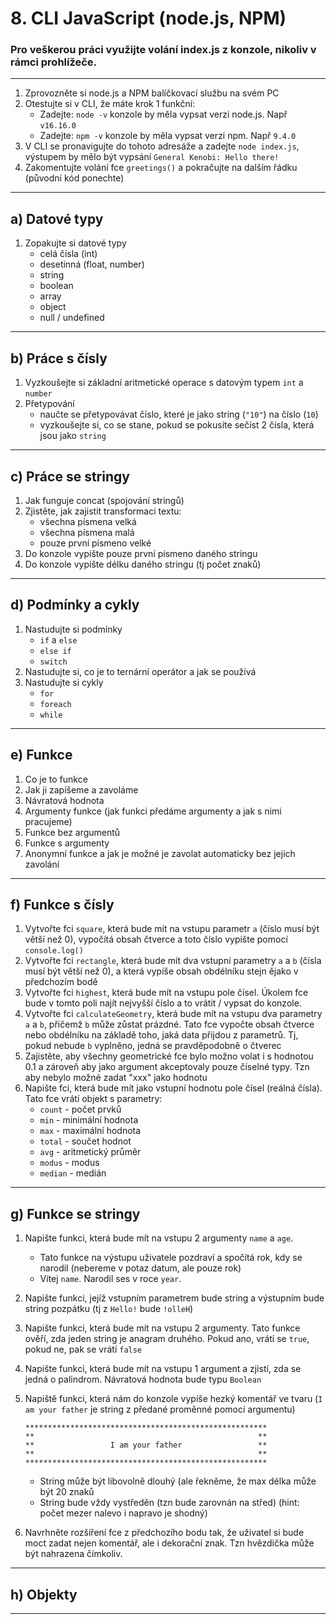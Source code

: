 # 8. CLI JavaScript (node.js, NPM)
### Pro veškerou práci využijte volání index.js z konzole, nikoliv v rámci prohlížeče.

---
1. Zprovozněte si node.js a NPM balíčkovací službu na svém PC
2. Otestujte si v CLI, že máte krok 1 funkční:
   - Zadejte: ```node -v``` konzole by měla vypsat verzi node.js. Např ```v16.16.0```
   - Zadejte: ```npm -v``` konzole by měla vypsat verzi npm. Např ```9.4.0```
3. V CLI se pronavigujte do tohoto adresáže a zadejte ```node index.js```, výstupem by mělo být vypsání  ```General Kenobi: Hello there!```
4. Zakomentujte volání fce ```greetings()``` a pokračujte na dalším řádku (původní kód ponechte)
---
## a) Datové typy

1. Zopakujte si datové typy
   - celá čísla (int)
   - desetinná (float, number)
   - string
   - boolean
   - array
   - object
   - null / undefined

---
## b) Práce s čísly

1. Vyzkoušejte si základní aritmetické operace s datovým typem ``int`` a ``number``
2. Přetypování
   - naučte se přetypovávat číslo, které je jako string (``"10"``) na číslo (``10``)
   - vyzkoušejte si, co se stane, pokud se pokusíte sečíst 2 čísla, která jsou jako ``string``

---

## c) Práce se stringy

1. Jak funguje concat (spojování stringů)
2. Zjistěte, jak zajistit transformaci textu:
   - všechna písmena velká
   - všechna písmena malá
   - pouze první písmeno velké
3. Do konzole vypište pouze první písmeno daného stringu
4. Do konzole vypište délku daného stringu (tj počet znaků)

---

## d) Podmínky a cykly

1. Nastudujte si podmínky
   - ``if`` a ``else``
   - ``else if``
   - ``switch``
2. Nastudujte si, co je to ternární operátor a jak se používá
3. Nastudujte si cykly
   - ``for``
   - ``foreach``
   - ``while``

---

## e) Funkce

1. Co je to funkce
2. Jak ji zapíšeme a zavoláme
3. Návratová hodnota 
4. Argumenty funkce (jak funkci předáme argumenty a jak s nimi pracujeme)
5. Funkce bez argumentů
6. Funkce s argumenty
7. Anonymní funkce a jak je možné je zavolat automaticky bez jejich zavolání

---
## f) Funkce s čísly
   1. Vytvořte fci ```square```, která bude mít na vstupu parametr ```a``` (číslo musí být větší než 0), vypočítá obsah čtverce a toto číslo vypište pomocí ```console.log()```
   2. Vytvořte fci ```rectangle```, která bude mít dva vstupní parametry ```a``` a ```b``` (čísla musí být větší než 0), a která vypíše obsah obdélníku stejn ějako v předchozím bodě
   3. Vytvořte fci ``highest``, která bude mít na vstupu pole čísel. Úkolem fce bude v tomto poli najít nejvyšší číslo a to vrátit / vypsat do konzole.
   4. Vytvořte fci ``calculateGeometry``, která bude mít na vstupu dva parametry ``a`` a ``b``, přičemž ``b`` může zůstat prázdné. Tato fce vypočte obsah čtverce nebo obdélníku na základě toho, jaká data přijdou z parametrů. Tj, pokud nebude ``b`` vyplněno, jedná se pravděpodobně o čtverec
   5. Zajistěte, aby všechny geometrické fce bylo možno volat i s hodnotou 0.1 a zároveň aby jako argument akceptovaly pouze číselné typy. Tzn aby nebylo možné zadat "xxx" jako hodnotu
   6. Napište fci, která bude mít jako vstupní hodnotu pole čísel (reálná čísla). Tato fce vrátí objekt s parametry:
       - ``count`` - počet prvků
       - ``min`` - minimální hodnota
       - ``max`` - maximální hodnota
       - ``total`` - součet hodnot
       - ``avg`` - aritmetický průměr
       - ``modus`` - modus
       - ``median`` - medián

---

## g) Funkce se stringy

1. Napište funkci, která bude mít na vstupu 2 argumenty ``name`` a ``age``.
   - Tato funkce na výstupu uživatele pozdraví a spočítá rok, kdy se narodil (nebereme v potaz datum, ale pouze rok)
   -   Vítej ``name``. Narodil ses v roce ``year``.
2. Napište funkci, jejíž vstupním parametrem bude string a výstupním bude string pozpátku (tj z ``Hello!`` bude ``!olleH``)
3. Napište funkci, která bude mít na vstupu 2 argumenty. Tato funkce ověří, zda jeden string je anagram druhého. Pokud ano, vrátí se ``true``, pokud ne, pak se vrátí ``false``
4. Napište funkci, která bude mít na vstupu 1 argument a zjistí, zda se jedná o palindrom. Návratová hodnota bude typu ``Boolean``
5. Napiště funkci, která nám do konzole vypíše hezký komentář ve tvaru (```I am your father``` je string z předané proměnné pomocí argumentu)

   ````
   ******************************************************
   **                                                  **
   **                 I am your father                 **
   **                                                  **
   ******************************************************
   ````
   - String může být libovolně dlouhý (ale řekněme, že max délka může být 20 znaků
   - String bude vždy vystředěn (tzn bude zarovnán na střed) (hint: počet mezer nalevo i napravo je shodný)
6. Navrhněte rozšíření fce z předchozího bodu tak, že uživatel si bude moct zadat nejen komentář, ale i dekorační znak. Tzn hvězdička může být nahrazena čímkoliv.

---

## h) Objekty

---